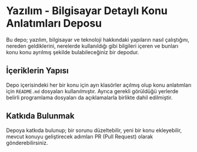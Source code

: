 # Yazılım - Bilgisayar Detaylı Konu Anlatımları Deposu

Bu depo; yazılım, bilgisayar ve teknoloji hakkındaki yapıların nasıl çalıştığını, nereden geldiklerini, nerelerde kullanıldığı gibi bilgileri içeren ve bunları konu konu ayrılmış şekilde bulabileceğiniz bir depodur.

## İçeriklerin Yapısı

Depo içerisindeki her bir konu için ayrı klasörler açılmış olup konu anlatımları için ``README.md`` dosyaları kullanılmıştır. Ayrıca gerekli görüldüğü yerlerde belirli programlama dosyaları da açıklamalarla birlikte dahil edilmiştir.

## Katkıda Bulunmak

Depoya katkıda bulunup; bir sorunu düzeltebilir, yeni bir konu ekleyebilir, mevcut konuyu geliştirecek adımları PR (Pull Request) olarak gönderebilirsiniz.
